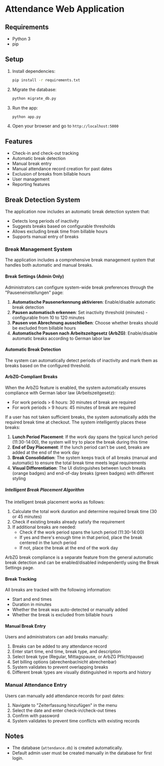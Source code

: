 # Attendance Web Application

## Requirements
- Python 3
- pip

## Setup
1. Install dependencies:
   ```bash
   pip install -r requirements.txt
   ```
2. Migrate the database:
   ```bash
   python migrate_db.py
   ```
3. Run the app:
   ```bash
   python app.py
   ```
4. Open your browser and go to `http://localhost:5000`

## Features
- Check-in and check-out tracking
- Automatic break detection
- Manual break entry
- Manual attendance record creation for past dates
- Exclusion of breaks from billable hours
- User management
- Reporting features

## Break Detection System
The application now includes an automatic break detection system that:
- Detects long periods of inactivity
- Suggests breaks based on configurable thresholds
- Allows excluding break time from billable hours
- Supports manual entry of breaks

### Break Management System

The application includes a comprehensive break management system that handles both automatic and manual breaks.

#### Break Settings (Admin Only)
Administrators can configure system-wide break preferences through the "Pauseneinstellungen" page:

1. **Automatische Pausenerkennung aktivieren**: Enable/disable automatic break detection
2. **Pausen automatisch erkennen**: Set inactivity threshold (minutes) - configurable from 10 to 120 minutes
3. **Pausen von Abrechnung ausschließen**: Choose whether breaks should be excluded from billable hours
4. **Automatische Pausen nach Arbeitszeitgesetz (ArbZG)**: Enable/disable automatic breaks according to German labor law

#### Automatic Break Detection
The system can automatically detect periods of inactivity and mark them as breaks based on the configured threshold.

#### ArbZG-Compliant Breaks
When the ArbZG feature is enabled, the system automatically ensures compliance with German labor law (Arbeitszeitgesetz):

- For work periods > 6 hours: 30 minutes of break are required
- For work periods > 9 hours: 45 minutes of break are required

If a user has not taken sufficient breaks, the system automatically adds the required break time at checkout. The system intelligently places these breaks:

1. **Lunch Period Placement**: If the work day spans the typical lunch period (11:30-14:00), the system will try to place the break during this time
2. **End of Day Placement**: If the lunch period can't be used, breaks are added at the end of the work day
3. **Break Consolidation**: The system keeps track of all breaks (manual and automatic) to ensure the total break time meets legal requirements
4. **Visual Differentiation**: The UI distinguishes between lunch breaks (orange badges) and end-of-day breaks (green badges) with different styling

##### Intelligent Break Placement Algorithm
The intelligent break placement works as follows:

1. Calculate the total work duration and determine required break time (30 or 45 minutes)
2. Check if existing breaks already satisfy the requirement
3. If additional breaks are needed:
   - Check if the work period spans the lunch period (11:30-14:00)
   - If yes and there's enough time in that period, place the break centered in the lunch period
   - If not, place the break at the end of the work day

ArbZG break compliance is a separate feature from the general automatic break detection and can be enabled/disabled independently using the Break Settings page.

#### Break Tracking
All breaks are tracked with the following information:
- Start and end times
- Duration in minutes
- Whether the break was auto-detected or manually added
- Whether the break is excluded from billable hours

#### Manual Break Entry
Users and administrators can add breaks manually:
1. Breaks can be added to any attendance record
2. Enter start time, end time, break type, and description
3. Select break type (Regular, Mittagspause, or ArbZG Pflichtpause)
4. Set billing options (abrechenbar/nicht abrechenbar)
5. System validates to prevent overlapping breaks
6. Different break types are visually distinguished in reports and history

### Manual Attendance Entry
Users can manually add attendance records for past dates:
1. Navigate to "Zeiterfassung hinzufügen" in the menu
2. Select the date and enter check-in/check-out times
3. Confirm with password
4. System validates to prevent time conflicts with existing records

## Notes
- The database (`attendance.db`) is created automatically.
- Default admin user must be created manually in the database for first login.
